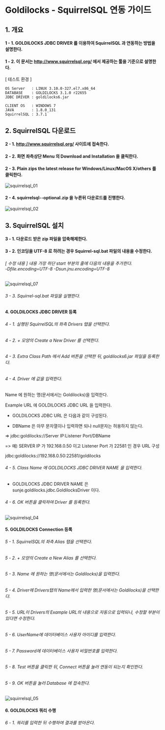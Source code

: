 # Goldilocks - SquirrelSQL 연동 가이드

## 1. 개요

#### 1 - 1. GOLDILOCKS JDBC DRIVER 를 이용하여 SquirrelSQL 과 연동하는 방법을 설명한다.

#### 1 - 2. 이 문서는 http://www.squirrelsql.org/ 에서 제공하는 툴을 기준으로 설명한다.


[ 테스트 환경 ]

    OS Server   : LINUX 3.10.0-327.el7.x86_64
    DATABASE    : GOLDILOCKS 3.1.0 r22655
    JDBC DRIVER : goldilocks6.jar

    CLIENT OS   : WINDOWS 7
    JAVA        : 1.8.0_131
    SquirrelSQL : 3.7.1


## 2. SquirrelSQL 다운로드

#### 2 - 1. http://www.squirrelsql.org/ 사이트에 접속한다.

#### 2 - 2. 화면 좌측상단 Menu 의 Download and Installation 을 클릭한다.

#### 2 - 3. Plain zips the latest release for Windows/Linux/MacOS X/others 를 클릭한다.

![squirrelsql_01](https://user-images.githubusercontent.com/9734988/33247149-359eb0c8-d35f-11e7-86e4-4abcd8bf9f6f.jpg)

#### 2 - 4. squirrelsql-<version>-optional.zip 을 누른뒤 다운로드를 진행한다.

![squirrelsql_02](https://user-images.githubusercontent.com/9734988/33247142-2e26e950-d35f-11e7-99c5-16b5a9af6737.jpg)

## 3. SquirrelSQL 설치

#### 3 - 1. 다운로드 받은 zip 파일을 압축해제한다.

#### 3 - 2. 인코딩을 UTF-8 로 하려는 경우 Squirrel-sql.bat 파일의 내용을 수정한다.

<h6>
[ 수정 내용 ]
내용 가장 하단 start 부분의 줄에 다음의 내용을 추가한다.<br/>
  -Dfile.encoding=UTF-8 -Dsun.jnu.encoding=UTF-8
</h6>

![squirrelsql_07](https://user-images.githubusercontent.com/9734988/33247179-763e7fe6-d35f-11e7-98e9-21291ee6f13d.JPG)

###### 3 - 3. Squirrel-sql.bat 파일을 실행한다.

#### 4. GOLDILOCKS JDBC DRIVER 등록

###### 4 - 1. 실행된 SquirrelSQL의 좌측 Drivers 탭을 선택한다.

###### 4 - 2. + 모양의 Create a New Driver 를 선택한다.

###### 4 - 3. Extra Class Path 에서 Add 버튼을 선택한 뒤, goldilocks6.jar 파일을 등록한다.

###### 4 - 4. Driver 에 값을 입력한다.

Name 에 원하는 명(문서에서는 Goldilocks)을 입력한다.

Example URL 에 GOLDILOCKS JDBC URL 을 입력한다.

* GOLDILOCKS JDBC URL 은 다음과 같이 구성된다.

* DBName 은 아무 문자열이나 입력하면 되나 null문자는 허용하지 않는다.

 => jdbc:goldilocks://Server IP:Listener Port/DBName<br/>

 => 예) SERVER IP 가 192.168.0.50 이고 Listener Port 가 22581 인 경우 URL 구성<br/>

   jdbc:goldilocks://192.168.0.50:22581/goldilocks

###### 4 - 5. Class Name 에 GOLDILOCKS JDBC DRIVER NAME 을 입력한다.

* GOLDILOCKS JDBC DRIVER NAME 은 sunje.goldilocks.jdbc.GoldilocksDriver 이다.

###### 4 - 6. OK 버튼을 클릭하여 Driver 를 등록한다.

![squirrelsql_04](https://user-images.githubusercontent.com/9734988/33247210-aae57eb6-d35f-11e7-8aa7-168184106a2f.jpg)

#### 5. GOLDILOCKS Connection 등록

###### 5 - 1. SquirrelSQL의 좌측 Alias 탭을 선택한다.

###### 5 - 2. + 모양의 Create a New Alias 를 선택한다.

###### 5 - 3. Name 에 원하는 명(문서에서는 Goldilocks)을 입력한다.

###### 5 - 4. Driver에 Drivers탭의 Name에서 입력한 명(문서에서는 Goldilocks)을 선택한다.

###### 5 - 5. URL이 Drivers의 Example URL의 내용으로 자동으로 입력되나, 수정할 부분이 있다면 수정한다.

###### 5 - 6. UserName에 데이터베이스 사용자 아이디를 입력한다.

###### 5 - 7. Password에 데이터베이스 사용자 비밀번호를 입력한다.

###### 5 - 8. Test 버튼을 클릭한 뒤, Connect 버튼을 눌러 연동이 되는지 확인한다.

###### 5 - 9. OK 버튼을 눌러 Database 에 접속한다.

![squirrelsql_05](https://user-images.githubusercontent.com/9734988/33247215-aedc3fdc-d35f-11e7-9b69-88a406852b15.jpg)

#### 6. GOLDILOCKS 쿼리 수행

###### 6 - 1. 쿼리를 입력한 뒤 수행하여 결과를 받아온다.
